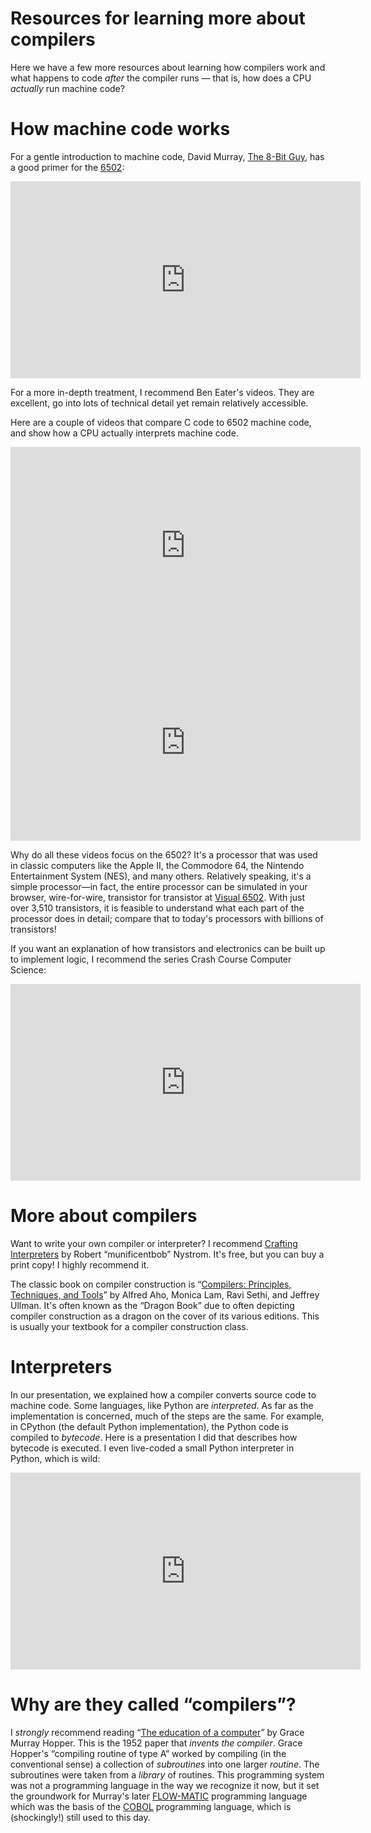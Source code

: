 # Resources for learning more about compilers

Here we have a few more resources about learning how compilers work and
what happens to code _after_ the compiler runs — that is, how does a CPU
_actually_ run machine code?


# How machine code works

For a gentle introduction to machine code, David Murray, [The 8-Bit
Guy][8bit], has a good primer for the [6502]:

<iframe width="560" height="315" src="https://www.youtube-nocookie.com/embed/HWpi9n2H3kE" title="YouTube video player" frameborder="0" allow="accelerometer; autoplay; clipboard-write; encrypted-media; gyroscope; picture-in-picture" allowfullscreen></iframe>

[8bit]: https://www.the8bitguy.com/

For a more in-depth treatment, I recommend Ben Eater's videos. They are
excellent, go into lots of technical detail yet remain relatively accessible.

Here are a couple of videos that compare C code to 6502 machine code,
and show how a CPU actually interprets machine code.

<iframe width="560" height="315" src="https://www.youtube-nocookie.com/embed/yOyaJXpAYZQ" title="YouTube video player" frameborder="0" allow="accelerometer; autoplay; clipboard-write; encrypted-media; gyroscope; picture-in-picture" allowfullscreen></iframe>

<iframe width="560" height="315" src="https://www.youtube-nocookie.com/embed/yl8vPW5hydQ" title="YouTube video player" frameborder="0" allow="accelerometer; autoplay; clipboard-write; encrypted-media; gyroscope; picture-in-picture" allowfullscreen></iframe>

[6502]: https://en.wikipedia.org/wiki/MOS_Technology_6502

Why do all these videos focus on the 6502? It's a processor that was
used in classic computers like the Apple II, the Commodore 64, the
Nintendo Entertainment System (NES), and many others. Relatively
speaking, it's a simple processor—in fact, the entire processor can be
simulated in your browser, wire-for-wire, transistor for transistor at
[Visual 6502][V6502]. With just over 3,510 transistors, it is feasible
to understand what each part of the processor does in detail; compare
that to today's processors with billions of transistors!

[V6502]: http://www.visual6502.org/JSSim/

If you want an explanation of how transistors and electronics can be
built up to implement logic, I recommend the series Crash Course
Computer Science:

<iframe width="560" height="315" src="https://www.youtube-nocookie.com/embed/gI-qXk7XojA" title="YouTube video player" frameborder="0" allow="accelerometer; autoplay; clipboard-write; encrypted-media; gyroscope; picture-in-picture" allowfullscreen></iframe>


# More about compilers

Want to write your own compiler or interpreter? I recommend [Crafting
Interpreters][crafting] by Robert “munificentbob” Nystrom. It's free,
but you can buy a print copy! I highly recommend it.

The classic book on compiler construction is “[Compilers: Principles,
Techniques, and Tools][dragon]” by Alfred Aho, Monica Lam, Ravi Sethi, and
Jeffrey Ullman. It's often known as the “Dragon Book” due to often
depicting compiler construction as a dragon on the cover of its various
editions. This is usually your textbook for a compiler construction
class.

# Interpreters

In our presentation, we explained how a compiler converts source code to
machine code. Some languages, like Python are _interpreted_. As far as
the implementation is concerned, much of the steps are the same. For
example, in CPython (the default Python implementation), the Python code
is compiled to _bytecode_. Here is a presentation I did that describes
how bytecode is executed. I even live-coded a small Python interpreter in
Python, which is wild:

<iframe width="560" height="315"
src="https://www.youtube-nocookie.com/embed/5yqUTJuFuUk?start=431"
title="YouTube video player" frameborder="0" allow="accelerometer;
autoplay; clipboard-write; encrypted-media; gyroscope;
picture-in-picture" calledallowfullscreen></iframe>

[crafting]: https://craftinginterpreters.com/
[dragon]: https://en.wikipedia.org/wiki/Compilers:_Principles,_Techniques,_and_Tools

# Why are they called “compilers”?

I _strongly_ recommend reading “[The education of
a computer][hopper1952]” by Grace Murray Hopper. This is the 1952 paper
that _invents the compiler_. Grace Hopper's “compiling routine of type
A” worked by compiling (in the conventional sense) a collection of
_subroutines_ into one larger _routine_. The subroutines were taken from
a _library_ of routines. This programming system was not a programming
language in the way we recognize it now, but it set the groundwork for
Murray's later [FLOW-MATIC][] programming language which was the basis
of the [COBOL][] programming language, which is (shockingly!) still used
to this day.

[hopper1952]: https://dl.acm.org/doi/10.1145/609784.609818
[FLOW-MATIC]: https://en.wikipedia.org/wiki/FLOW-MATIC
[COBOL]: https://en.wikipedia.org/wiki/COBOL
